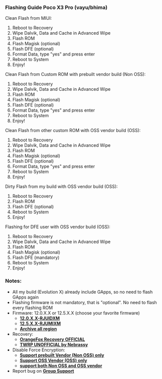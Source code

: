 ### Flashing Guide Poco X3 Pro (vayu/bhima)

Clean Flash from MIUI:
1. Reboot to Recovery
2. Wipe Dalvik, Data and Cache in Advanced Wipe
3. Flash ROM
4. Flash Magisk (optional)
5. Flash DFE (optional)
6. Format Data, type "yes" and press enter
7. Reboot to System
8. Enjoy!

Clean Flash from Custom ROM with prebuilt vendor build (Non OSS):
1. Reboot to Recovery
2. Wipe Dalvik, Data and Cache in Advanced Wipe
3. Flash ROM
4. Flash Magisk (optional)
5. Flash DFE (optional)
6. Format Data, type "yes" and press enter
7. Reboot to System
8. Enjoy!

Clean Flash from other custom ROM with OSS vendor build (OSS):
1. Reboot to Recovery
2. Wipe Dalvik, Data and Cache in Advanced Wipe
3. Flash ROM
4. Flash Magisk (optional)
5. Flash DFE (optional)
6. Format Data, type "yes" and press enter
7. Reboot to System
8. Enjoy!

Dirty Flash from my build with OSS vendor build (OSS):
1. Reboot to Recovery
2. Flash ROM
3. Flash DFE (optional)
4. Reboot to System
5. Enjoy!

Flashing for DFE user with OSS vendor build (OSS):
1. Reboot to Recovery
2. Wipe Dalvik, Data and Cache in Advanced Wipe
3. Flash ROM
4. Flash Magisk (optional)
5. Flash DFE (mandatory)
7. Reboot to System
8. Enjoy!

### Notes: 
* All my build (Evolution X) already include GApps, so no need to flash GApps again
* Flashing firmware is not mandatory, that is "optional". No need to flash every flashing ROM
* Firmware: 12.0.X.X or 12.5.X.X (choose your favorite firmware)
  - [**12.0.X.X-RJUIDXM**](https://sourceforge.net/projects/vayu-repository/files/Firmware/ID/)
  - [**12.5.X.X-RJUMIXM**](https://xiaomifirmwareupdater.com/firmware/vayu/)
  - [**Archive all region**](https://xiaomifirmwareupdater.com/archive/firmware/vayu/)
* Recovery:
  - [**OrangeFox Recovery OFFICIAL**](https://orangefox.download/device/vayu)
  - [**TWRP UNOFFICIAL by Nebrassy**](https://forum.xda-developers.com/t/recovery-unofficial-teamwin-recovery-project.4269551/)
* Disable Force Encryption:
  - [**Support prebuilt Vendor (Non OSS) only**](https://sourceforge.net/projects/vayu-repository/files/Additional/DisableForceEncryption/DisableForceEncryption_PocoX3Pro_MIUI_Vendor.zip/download)
  - [**Support OSS Vendor (OSS) only**](https://sourceforge.net/projects/vayu-repository/files/Additional/DisableForceEncryption/DisableForceEncryption_PocoX3Pro_OSS_Vendor.zip/download)
  - [**support both Non OSS and OSS vendor**](https://orangefox.download/device/vayu)
* Report bug on [**Group Support**](https://t.me/GengKapakVayu)
